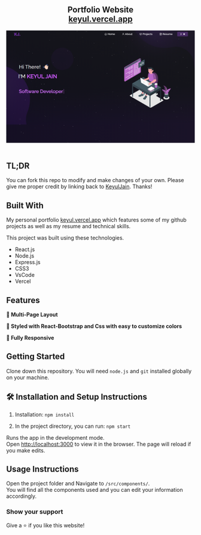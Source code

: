 <h2 align="center">
  Portfolio Website<br/>
  <a href="https://keyul.vercel.app/" target="_blank">keyul.vercel.app</a>
</h2>
<div align="center">
  <img alt="Demo" src="./Images/readme-img.png" />
</div>

<br/>

## TL;DR

You can fork this repo to modify and make changes of your own. Please give me proper credit by linking back to [KeyulJain](https://github.com/KeyulJain/Portfolio). Thanks!

## Built With

My personal portfolio <a href="https://keyul.vercel.app/" target="_blank">keyul.vercel.app</a> which features some of my github projects as well as my resume and technical skills.<br/>

This project was built using these technologies.

- React.js
- Node.js
- Express.js
- CSS3
- VsCode
- Vercel

## Features

**📖 Multi-Page Layout**

**🎨 Styled with React-Bootstrap and Css with easy to customize colors**

**📱 Fully Responsive**

## Getting Started

Clone down this repository. You will need `node.js` and `git` installed globally on your machine.

## 🛠 Installation and Setup Instructions

1. Installation: `npm install`

2. In the project directory, you can run: `npm start`

Runs the app in the development mode.\
Open [http://localhost:3000](http://localhost:3000) to view it in the browser.
The page will reload if you make edits.

## Usage Instructions

Open the project folder and Navigate to `/src/components/`. <br/>
You will find all the components used and you can edit your information accordingly.

### Show your support

Give a ⭐ if you like this website!